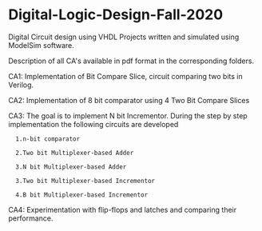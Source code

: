# Digital-Logic-Design-Fall-2020

Digital Circuit design using VHDL
Projects written and simulated using ModelSim software.

Description of all CA's available in pdf format in the corresponding folders.

CA1: Implementation of Bit Compare Slice, circuit comparing two bits in Verilog. 

CA2: Implementation of 8 bit comparator using 4 Two Bit Compare Slices

CA3: The goal is to implement N bit Incrementor. During the step by step implementation the following circuits are developed

      1.n-bit comparator
      
      2.Two bit Multiplexer-based Adder
      
      3.N bit Multiplexer-based Adder
      
      3.Two bit Multiplexer-based Incrementor
      
      4.B bit Multiplexer-based Incrementor
CA4: Experimentation with flip-flops and latches and comparing their performance.
